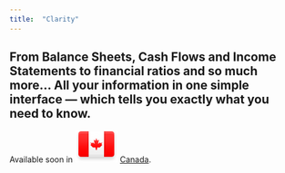 ```yaml
---
title:  "Clarity"
---
```


## From Balance Sheets, Cash Flows and Income Statements to financial ratios and so much more… All your information in one simple interface &mdash; which tells you exactly what you need to know.

Available soon in ![Canada](assets/canada_flag.png) [Canada](http://www.canada.ca/en/).
